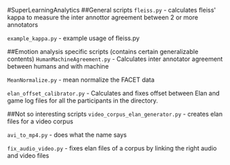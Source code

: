 #SuperLearningAnalytics
##General scripts
```fleiss.py``` - calculates fleiss' kappa to measure the inter annottor agreement between 2 or more annotators 

```example_kappa.py``` - example usage of fleiss.py

##Emotion analysis specific scripts (contains certain generalizable contents)
```HumanMachineAgreement.py``` - Calculates inter annotator agreement between humans and with machine

```MeanNormalize.py``` - mean normalize the FACET data

```elan_offset_calibrator.py``` - Calculates and fixes offset between Elan and game log files for all the participants in the directory.

##Not so interesting scripts
```video_corpus_elan_generator.py``` - creates elan files for a video corpus

```avi_to_mp4.py``` - does what the name says

```fix_audio_video.py``` - fixes elan files of a corpus by linking the right audio and video files
